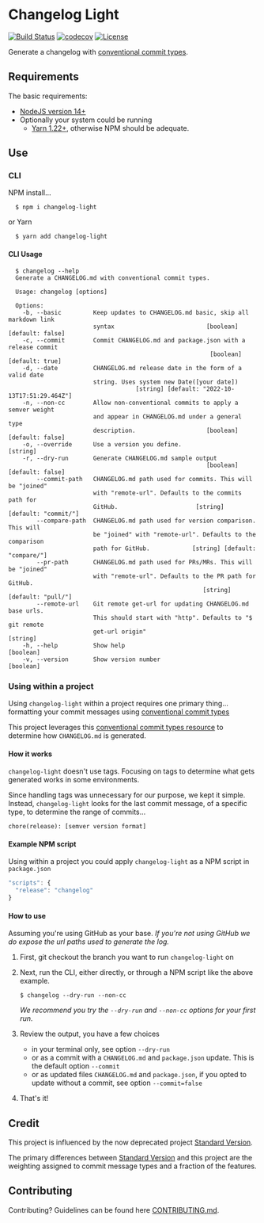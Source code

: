 # Changelog Light
[![Build Status](https://github.com/cdcabrera/changelog-light/workflows/Build/badge.svg?branch=main)](https://github.com/cdcabrera/changelog-light/actions?query=workflow%3ABuild)
[![codecov](https://codecov.io/gh/cdcabrera/changelog-light/branch/main/graph/badge.svg)](https://codecov.io/gh/cdcabrera/changelog-light)
[![License](https://img.shields.io/github/license/cdcabrera/changelog-light.svg)](https://github.com/cdcabrera/changelog-light/blob/main/LICENSE)

Generate a changelog with [conventional commit types](https://www.conventionalcommits.org).

## Requirements
The basic requirements:
 * [NodeJS version 14+](https://nodejs.org/)
 * Optionally your system could be running
    - [Yarn 1.22+](https://yarnpkg.com), otherwise NPM should be adequate.
 

## Use

### CLI

NPM install...

  ```shell
    $ npm i changelog-light
  ```
  
or Yarn

  ```shell
    $ yarn add changelog-light
  ```

#### CLI Usage
```
  $ changelog --help
  Generate a CHANGELOG.md with conventional commit types.

  Usage: changelog [options]

  Options:
    -b, --basic         Keep updates to CHANGELOG.md basic, skip all markdown link
                        syntax                          [boolean] [default: false]
    -c, --commit        Commit CHANGELOG.md and package.json with a release commit
                                                         [boolean] [default: true]
    -d, --date          CHANGELOG.md release date in the form of a valid date
                        string. Uses system new Date([your date])
                                    [string] [default: "2022-10-13T17:51:29.464Z"]
    -n, --non-cc        Allow non-conventional commits to apply a semver weight
                        and appear in CHANGELOG.md under a general type
                        description.                    [boolean] [default: false]
    -o, --override      Use a version you define.                         [string]
    -r, --dry-run       Generate CHANGELOG.md sample output
                                                        [boolean] [default: false]
        --commit-path   CHANGELOG.md path used for commits. This will be "joined"
                        with "remote-url". Defaults to the commits path for
                        GitHub.                      [string] [default: "commit/"]
        --compare-path  CHANGELOG.md path used for version comparison. This will
                        be "joined" with "remote-url". Defaults to the comparison
                        path for GitHub.            [string] [default: "compare/"]
        --pr-path       CHANGELOG.md path used for PRs/MRs. This will be "joined"
                        with "remote-url". Defaults to the PR path for GitHub.
                                                       [string] [default: "pull/"]
        --remote-url    Git remote get-url for updating CHANGELOG.md base urls.
                        This should start with "http". Defaults to "$ git remote
                        get-url origin"                                   [string]
    -h, --help          Show help                                        [boolean]
    -v, --version       Show version number                              [boolean]
```
### Using within a project
Using `changelog-light` within a project requires one primary thing... formatting your commit messages using [conventional commit types](https://www.conventionalcommits.org)

This project leverages this [conventional commit types resource](https://github.com/commitizen/conventional-commit-types/blob/master/index.json) to determine
how `CHANGELOG.md` is generated.

#### How it works
`changelog-light` doesn't use tags. Focusing on tags to determine what gets generated works in some environments.

Since handling tags was unnecessary for our purpose, we kept it simple. Instead, `changelog-light` looks for the
last commit message, of a specific type, to determine the range of commits...

   ```
   chore(release): [semver version format]
   ```

#### Example NPM script
Using within a project you could apply `changelog-light` as a NPM script in `package.json`

   ```js
   "scripts": {
     "release": "changelog"
   }
   ```


#### How to use
Assuming you're using GitHub as your base. _If you're not using GitHub we do expose the url paths used to generate the log._

1. First, git checkout the branch you want to run `changelog-light` on
1. Next, run the CLI, either directly, or through a NPM script like the above example.

   ```
   $ changelog --dry-run --non-cc
   ```
   _We recommend you try the `--dry-run` and `--non-cc` options for your first run._

1. Review the output, you have a few choices
   - in your terminal only, see option `--dry-run`
   - or as a commit with a `CHANGELOG.md` and `package.json` update. This is the default option `--commit`
   - or as updated files `CHANGELOG.md` and `package.json`, if you opted to update without a commit, see option `--commit=false`
1. That's it!

## Credit
This project is influenced by the now deprecated project [Standard Version](https://github.com/conventional-changelog/standard-version). 

The primary differences between [Standard Version](https://github.com/conventional-changelog/standard-version) and this project
are the weighting assigned to commit message types and a fraction of the features.

## Contributing
Contributing? Guidelines can be found here [CONTRIBUTING.md](./CONTRIBUTING.md).
